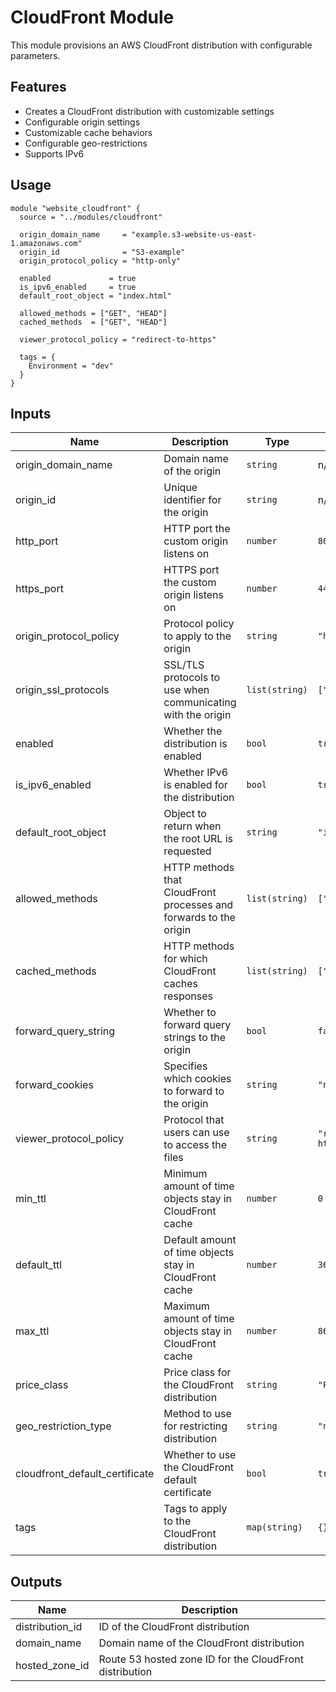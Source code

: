 # CloudFront Module

This module provisions an AWS CloudFront distribution with configurable parameters.

## Features

- Creates a CloudFront distribution with customizable settings
- Configurable origin settings
- Customizable cache behaviors
- Configurable geo-restrictions
- Supports IPv6

## Usage

```hcl
module "website_cloudfront" {
  source = "../modules/cloudfront"
  
  origin_domain_name     = "example.s3-website-us-east-1.amazonaws.com"
  origin_id              = "S3-example"
  origin_protocol_policy = "http-only"
  
  enabled             = true
  is_ipv6_enabled     = true
  default_root_object = "index.html"
  
  allowed_methods = ["GET", "HEAD"]
  cached_methods  = ["GET", "HEAD"]
  
  viewer_protocol_policy = "redirect-to-https"
  
  tags = {
    Environment = "dev"
  }
}
```

## Inputs

| Name | Description | Type | Default | Required |
|------|-------------|------|---------|:--------:|
| origin_domain_name | Domain name of the origin | `string` | n/a | yes |
| origin_id | Unique identifier for the origin | `string` | n/a | yes |
| http_port | HTTP port the custom origin listens on | `number` | `80` | no |
| https_port | HTTPS port the custom origin listens on | `number` | `443` | no |
| origin_protocol_policy | Protocol policy to apply to the origin | `string` | `"http-only"` | no |
| origin_ssl_protocols | SSL/TLS protocols to use when communicating with the origin | `list(string)` | `["TLSv1.2"]` | no |
| enabled | Whether the distribution is enabled | `bool` | `true` | no |
| is_ipv6_enabled | Whether IPv6 is enabled for the distribution | `bool` | `true` | no |
| default_root_object | Object to return when the root URL is requested | `string` | `"index.html"` | no |
| allowed_methods | HTTP methods that CloudFront processes and forwards to the origin | `list(string)` | `["GET", "HEAD"]` | no |
| cached_methods | HTTP methods for which CloudFront caches responses | `list(string)` | `["GET", "HEAD"]` | no |
| forward_query_string | Whether to forward query strings to the origin | `bool` | `false` | no |
| forward_cookies | Specifies which cookies to forward to the origin | `string` | `"none"` | no |
| viewer_protocol_policy | Protocol that users can use to access the files | `string` | `"redirect-to-https"` | no |
| min_ttl | Minimum amount of time objects stay in CloudFront cache | `number` | `0` | no |
| default_ttl | Default amount of time objects stay in CloudFront cache | `number` | `3600` | no |
| max_ttl | Maximum amount of time objects stay in CloudFront cache | `number` | `86400` | no |
| price_class | Price class for the CloudFront distribution | `string` | `"PriceClass_100"` | no |
| geo_restriction_type | Method to use for restricting distribution | `string` | `"none"` | no |
| cloudfront_default_certificate | Whether to use the CloudFront default certificate | `bool` | `true` | no |
| tags | Tags to apply to the CloudFront distribution | `map(string)` | `{}` | no |

## Outputs

| Name | Description |
|------|-------------|
| distribution_id | ID of the CloudFront distribution |
| domain_name | Domain name of the CloudFront distribution |
| hosted_zone_id | Route 53 hosted zone ID for the CloudFront distribution |